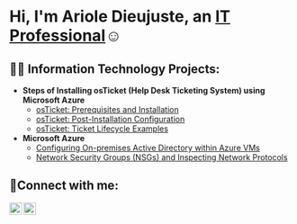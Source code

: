 <h1>Hi, I'm Ariole Dieujuste, an <a href="https://www.linkedin.com/in/arioledieujuste/">IT Professional</a>☺</h1>

<h2>👨‍💻 Information Technology Projects:</h2>

- <b>Steps of Installing osTicket (Help Desk Ticketing System) using Microsoft Azure </b>
  - [osTicket: Prerequisites and Installation](https://github.com/ArioleDieujuste/osticket-prereqs)
  - [osTicket: Post-Installation Configuration](https://github.com/ArioleDieujuste/osTicket---Post-Install-Configuration)
  - [osTicket: Ticket Lifecycle Examples](https://github.com/ArioleDieujuste/osTicket-Ticket-Lifecycle-Examples)
- <b>Microsoft Azure</b>
  - [Configuring On-premises Active Directory within Azure VMs](https://github.com/ArioleDieujuste/configure-ad-)
  - [Network Security Groups (NSGs) and Inspecting Network Protocols](https://github.com/ArioleDieujuste/azure-network-protocols)

<h2>🤳Connect with me:</h2>

[<img align="left" alt="ariole | LinkedIn" width="22px" src="https://cdn.jsdelivr.net/npm/simple-icons@v3/icons/linkedin.svg" />][linkedin]
[<img align="left" alt="ariole | Instagram" width="22px" src="https://cdn.jsdelivr.net/npm/simple-icons@v3/icons/instagram.svg" />][instagram]

[instagram]: https://www.instagram.com/fitveganjuice/
[linkedin]: https://linkedin.com/in/arioledieujuste
